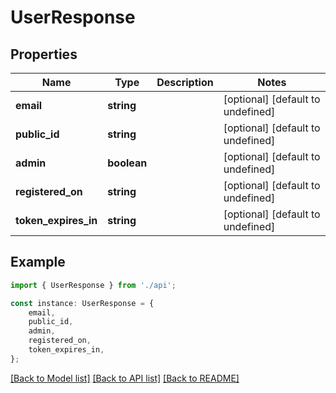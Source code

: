 # UserResponse


## Properties

Name | Type | Description | Notes
------------ | ------------- | ------------- | -------------
**email** | **string** |  | [optional] [default to undefined]
**public_id** | **string** |  | [optional] [default to undefined]
**admin** | **boolean** |  | [optional] [default to undefined]
**registered_on** | **string** |  | [optional] [default to undefined]
**token_expires_in** | **string** |  | [optional] [default to undefined]

## Example

```typescript
import { UserResponse } from './api';

const instance: UserResponse = {
    email,
    public_id,
    admin,
    registered_on,
    token_expires_in,
};
```

[[Back to Model list]](../README.md#documentation-for-models) [[Back to API list]](../README.md#documentation-for-api-endpoints) [[Back to README]](../README.md)
